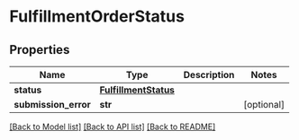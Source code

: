 # FulfillmentOrderStatus

## Properties
Name | Type | Description | Notes
------------ | ------------- | ------------- | -------------
**status** | [**FulfillmentStatus**](FulfillmentStatus.md) |  | 
**submission_error** | **str** |  | [optional] 

[[Back to Model list]](../README.md#documentation-for-models) [[Back to API list]](../README.md#documentation-for-api-endpoints) [[Back to README]](../README.md)

